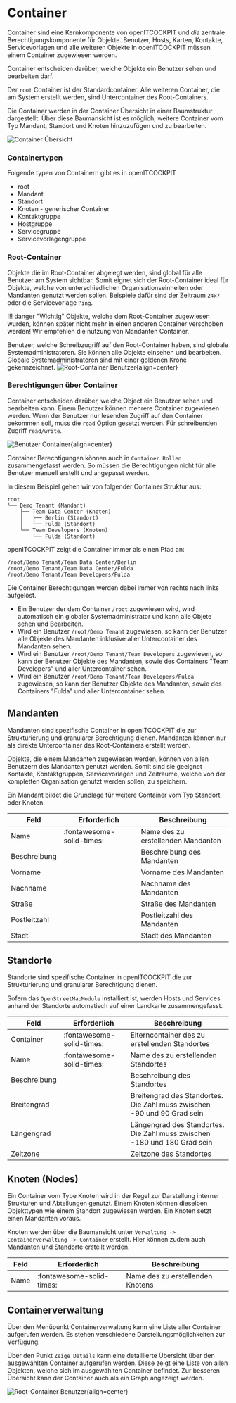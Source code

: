 # Container

Container sind eine Kernkomponente von openITCOCKPIT und _die_ zentrale Berechtigungskomponente für Objekte. Benutzer,
Hosts, Karten, Kontakte, Servicevorlagen und alle weiteren Objekte in openITCOCKPIT müssen einem Container zugewiesen
werden.

Container entscheiden darüber, welche Objekte ein Benutzer sehen und bearbeiten darf.

Der `root` Container ist der Standardcontainer. Alle weiteren Container, die am System erstellt werden, sind
Untercontainer des Root-Containers.

Die Container werden in der Container Übersicht in einer Baumstruktur dargestellt. Über diese Baumansicht ist es
möglich, weitere Container vom Typ Mandant, Standort und Knoten hinzuzufügen und zu bearbeiten.

![Container Übersicht](/images/configuration/containers-overview-tree.png)

### Containertypen

Folgende typen von Containern gibt es in openITCOCKPIT

- root
- Mandant
- Standort
- Knoten - generischer Container
- Kontaktgruppe
- Hostgruppe
- Servicegruppe
- Servicevorlagengruppe

### Root-Container

Objekte die im Root-Container abgelegt werden, sind global für alle Benutzer am System sichtbar. Somit eignet sich der
Root-Container ideal für Objekte, welche von unterschiedlichen Organisationseinheiten oder Mandanten genutzt werden
sollen. Beispiele dafür sind der Zeitraum `24x7` oder die Servicevorlage `Ping`.

!!! danger "Wichtig"
    Objekte, welche dem Root-Container zugewiesen wurden, können später nicht mehr in einen anderen Container verschoben
    werden! Wir empfehlen die nutzung von Mandanten Container.

Benutzer, welche Schreibzugriff auf den Root-Container haben, sind globale Systemadministratoren. Sie können alle
Objekte einsehen und bearbeiten. Globale Systemadministratoren sind mit einer goldenen Krone gekennzeichnet.
![Root-Container Benutzer](/images/configuration/root-container-user.png){align=center}

### Berechtigungen über Container

Container entscheiden darüber, welche Object ein Benutzer sehen und bearbeiten kann. Einem Benutzer können mehrere Container zugewiesen werden.
Wenn der Benutzer nur lesenden Zugriff auf den Container bekommen soll, muss die `read` Option gesetzt werden.
Für schreibenden Zugriff `read/write`.

![Benutzer Container](/images/configuration/user-containers.png){align=center}

Container Berechtigungen können auch in `Container Rollen` zusammengefasst werden. So müssen die Berechtigungen nicht für alle Benutzer manuell erstellt und angepasst werden.

In diesem Beispiel gehen wir von folgender Container Struktur aus:
```
root
└── Demo Tenant (Mandant)
    ├── Team Data Center (Knoten)
    │   ├── Berlin (Standort)
    │   └── Fulda (Standort)
    └── Team Developers (Knoten)
        └── Fulda (Standort)
```

openITCOCKPIT zeigt die Container immer als einen Pfad an:
```
/root/Demo Tenant/Team Data Center/Berlin
/root/Demo Tenant/Team Data Center/Fulda
/root/Demo Tenant/Team Developers/Fulda
```

Die Container Berechtigungen werden dabei immer von rechts nach links aufgelöst.

- Ein Benutzer der dem Container `/root` zugewiesen wird, wird automatisch ein globaler Systemadministrator und kann alle Objete sehen und Bearbeiten.
- Wird ein Benutzer `/root/Demo Tenant` zugewiesen, so kann der Benutzer alle Objekte des Mandanten inklusive aller Untercontainer des Mandanten sehen. 
- Wird ein Benutzer `/root/Demo Tenant/Team Developers` zugewiesen, so kann der Benutzer Objekte des Mandanten, sowie des Containers "Team Developers" und aller Untercontainer sehen. 
- Wird ein Benutzer `/root/Demo Tenant/Team Developers/Fulda` zugewiesen, so kann der Benutzer Objekte des Mandanten, sowie des Containers "Fulda" und aller Untercontainer sehen.


## Mandanten

Mandanten sind spezifische Container in openITCOCKPIT die zur Strukturierung und granularer Berechtigung dienen.
Mandanten können nur als direkte Untercontainer des Root-Containers erstellt werden.

Objekte, die einem Mandanten zugewiesen werden, können von allen Benutzern des Mandanten genutzt werden. Somit sind sie
geeignet Kontakte, Kontaktgruppen, Servicevorlagen und Zeiträume, welche von der kompletten Organisation genutzt werden
sollen, zu speichern.

Ein Mandant bildet die Grundlage für weitere Container vom Typ Standort oder Knoten.

| Feld | Erforderlich | Beschreibung |
|---|---|---|
| Name | :fontawesome-solid-times: | Name des zu erstellenden Mandanten |
| Beschreibung |  | Beschreibung des Mandanten |
| Vorname |  | Vorname des Mandanten |
| Nachname |  | Nachname des Mandanten |
| Straße |  | Straße des Mandanten |
| Postleitzahl |  | Postleitzahl des Mandanten |
| Stadt |  | Stadt des Mandanten |



## Standorte

Standorte sind spezifische Container in openITCOCKPIT die zur Strukturierung und granularer Berechtigung dienen.

Sofern das `OpenStreetMapModule` installiert ist, werden Hosts und Services anhand der Standorte automatisch auf einer
Landkarte zusammengefasst.


| Feld | Erforderlich | Beschreibung |
|---|---|---|
| Container | :fontawesome-solid-times: | Elterncontainer des zu erstellenden Standortes |
| Name | :fontawesome-solid-times: | Name des zu erstellenden Standortes |
| Beschreibung |  | Beschreibung des Standortes |
| Breitengrad |  | Breitengrad des Standortes. Die Zahl muss zwischen -90 und 90 Grad sein |
| Längengrad |  | Längengrad des Standortes. Die Zahl muss zwischen -180 und 180 Grad sein|
| Zeitzone |  | Zeitzone des Standortes |

## Knoten (Nodes)

Ein Container vom Type Knoten wird in der Regel zur Darstellung interner Strukturen und Abteilungen genutzt. Einem
Knoten können dieselben Objekttypen wie einem Standort zugewiesen werden. Ein Knoten setzt einen Mandanten voraus.

Knoten werden über die Baumansicht unter `Verwaltung -> Containerverwaltung -> Container` erstellt. Hier können zudem 
auch [Mandanten](#mandanten) und [Standorte](#standorte) erstellt werden.

| Feld | Erforderlich | Beschreibung |
|---|---|---|
| Name | :fontawesome-solid-times: | Name des zu erstellenden Knotens |


## Containerverwaltung

Über den Menüpunkt Containerverwaltung kann eine Liste aller Container aufgerufen werden. Es stehen verschiedene
Darstellungsmöglichkeiten zur Verfügung.

Über den Punkt `Zeige Details` kann eine detaillierte Übersicht über den ausgewählten Container aufgerufen werden. Diese
zeigt eine Liste von allen Objekten, welche sich im ausgewählten Container befindet. Zur besseren Übersicht kann der
Container auch als ein Graph angezeigt werden.

![Root-Container Benutzer](/images/configuration/container-graph.png){align=center}

